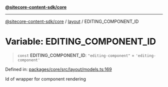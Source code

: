 [**@sitecore-content-sdk/core**](../../README.md)

***

[@sitecore-content-sdk/core](../../README.md) / [layout](../README.md) / EDITING\_COMPONENT\_ID

# Variable: EDITING\_COMPONENT\_ID

> `const` **EDITING\_COMPONENT\_ID**: `"editing-component"` = `'editing-component'`

Defined in: [packages/core/src/layout/models.ts:169](https://github.com/Sitecore/xmc-jss-dev/blob/0ec01b23b6deeac59e8196222f94c2a9866d7b4b/packages/core/src/layout/models.ts#L169)

Id of wrapper for component rendering
